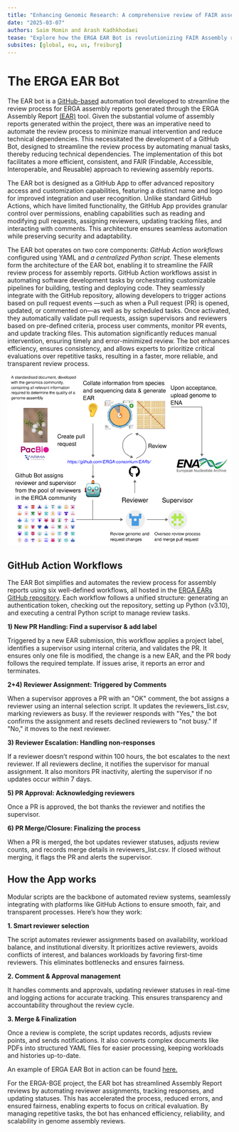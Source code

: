 ```yaml
---
title: "Enhancing Genomic Research: A comprehensive review of FAIR assembly with ERGA EAR Bot"
date: "2025-03-07"
authors: Saim Momin and Arash Kadhkhodaei 
tease: "Explore how the ERGA EAR Bot is revolutionizing FAIR Assembly reviews in genomic research and contributing in advancing the Biodiversity Genomics Europe (BGE) project"
subsites: [global, eu, us, freiburg]
---
```


# **The ERGA EAR Bot**

The EAR bot is a [GitHub-based](https://github.com/apps/erga-ear-bot) automation tool developed to streamline the review process for ERGA assembly reports generated through the ERGA Assembly Report [(EAR)](https://usegalaxy.eu/root?tool_id=make_ear) tool. Given the substantial volume of assembly reports generated within the project, there was an imperative need to automate the review process to minimize manual intervention and reduce technical dependencies. This necessitated the development of a GitHub Bot, designed to streamline the review process by automating manual tasks, thereby reducing technical dependencies. The implementation of this bot facilitates a more efficient, consistent, and FAIR (Findable, Accessible, Interoperable, and Reusable) approach to reviewing assembly reports.

The EAR bot is designed as a GitHub App to offer advanced repository access and customization capabilities, featuring a distinct name and logo for improved integration and user recognition. Unlike standard GitHub Actions, which have limited functionality, the GitHub App provides granular control over permissions, enabling capabilities such as reading and modifying pull requests, assigning reviewers, updating tracking files, and interacting with comments. This architecture ensures seamless automation while preserving security and adaptability.

The EAR bot operates on two core components: *GitHub Action workflows* configured using YAML and *a centralized Python script*. These elements form the architecture of the EAR bot, enabling it to streamline the FAIR review process for assembly reports. GitHub Action workflows assist in automating software development tasks by orchestrating customizable pipelines for building, testing and deploying code. They seamlessly integrate with the GitHub repository, allowing developers to trigger actions based on pull request events —such as when a Pull request (PR) is opened, updated, or commented on—as well as by scheduled tasks. Once activated, they automatically validate pull requests, assign supervisors and reviewers based on pre-defined criteria, process user comments, monitor PR events, and update tracking files. This automation significantly reduces manual intervention, ensuring timely and error-minimized review. The bot enhances efficiency, ensures consistency, and allows experts to prioritize critical evaluations over repetitive tasks, resulting in a faster, more reliable, and transparent review process.

<div align="center">
    <img src="ERGA_bot.png" alt="A graphical representation of FAIR review process using ERGA Bot" width="600"/>
</div>


**<h2>GitHub Action Workflows</h2>**

The EAR Bot simplifies and automates the review process for assembly reports using six well-defined workflows, all hosted in the [ERGA EARs GitHub repository](https://github.com/ERGA-consortium/EARs/tree/main/.github/workflows). Each workflow follows a unified structure: generating an authentication token, checking out the repository, setting up Python (v3.10), and executing a central Python script to manage review tasks. 

**1) New PR Handling: Find a supervisor & add label**

Triggered by a new EAR submission, this workflow applies a project label, identifies a supervisor using internal criteria, and validates the PR. It ensures only one file is modified, the change is a new EAR, and the PR body follows the required template. If issues arise, it reports an error and terminates.

**2+4) Reviewer Assignment: Triggered by Comments**

When a supervisor approves a PR with an "OK" comment, the bot assigns a reviewer using an internal selection script. It updates the reviewers_list.csv, marking reviewers as busy. If the reviewer responds with "Yes," the bot confirms the assignment and resets declined reviewers to "not busy." If "No," it moves to the next reviewer.

**3) Reviewer Escalation: Handling non-responses**

If a reviewer doesn’t respond within 100 hours, the bot escalates to the next reviewer. If all reviewers decline, it notifies the supervisor for manual assignment. It also monitors PR inactivity, alerting the supervisor if no updates occur within 7 days.

**5) PR Approval: Acknowledging reviewers**

Once a PR is approved, the bot thanks the reviewer and notifies the supervisor.

**6) PR Merge/Closure: Finalizing the process**

When a PR is merged, the bot updates reviewer statuses, adjusts review counts, and records merge details in reviewers_list.csv. If closed without merging, it flags the PR and alerts the supervisor.

**<h2>How the App works</h2>**

Modular scripts are the backbone of automated review systems, seamlessly integrating with platforms like GitHub Actions to ensure smooth, fair, and transparent processes. Here’s how they work:

**1. Smart reviewer selection**

The script automates reviewer assignments based on availability, workload balance, and institutional diversity. It prioritizes active reviewers, avoids conflicts of interest, and balances workloads by favoring first-time reviewers. This eliminates bottlenecks and ensures fairness.

**2. Comment & Approval management**

It handles comments and approvals, updating reviewer statuses in real-time and logging actions for accurate tracking. This ensures transparency and accountability throughout the review cycle.

**3. Merge & Finalization**

Once a review is complete, the script updates records, adjusts review points, and sends notifications. It also converts complex documents like PDFs into structured YAML files for easier processing, keeping workloads and histories up-to-date.


An example of ERGA EAR Bot in action can be found [here.](github.com/ERGA-consortium/EARs/pull/85) 

For the ERGA-BGE project, the EAR bot has streamlined Assembly Report reviews by automating reviewer assignments, tracking responses, and updating statuses. This has accelerated the process, reduced errors, and ensured fairness, enabling experts to focus on critical evaluation. By managing repetitive tasks, the bot has enhanced efficiency, reliability, and scalability in genome assembly reviews.




